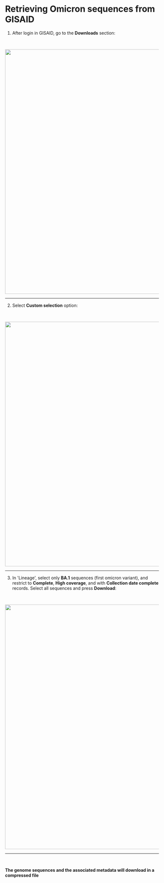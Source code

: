 # Retrieving Omicron sequences from GISAID

1. After login in GISAID, go to the **Downloads** section:
</br>
<p align="center">
<img src="http://www.ub.edu/molevol/CG-Master/downloads.png" width="800">
</p>

---

2. Select **Custom selection** option:
</br>
<p align="center">
<img src="http://www.ub.edu/molevol/CG-Master/custom.png"  width="800">
</p>

---

3. In 'Lineage', select only **BA.1** sequences (first omicron variant), and restrict to **Complete**, **High coverage**, and with **Collection date complete** records. Select all sequences and press **Download**:
</br>
<p align="center">
<img src="http://www.ub.edu/molevol/CG-Master/selection.png"  width="800">
</p>

---
</br>

**The genome sequences and the associated metadata will download in a compressed file**

